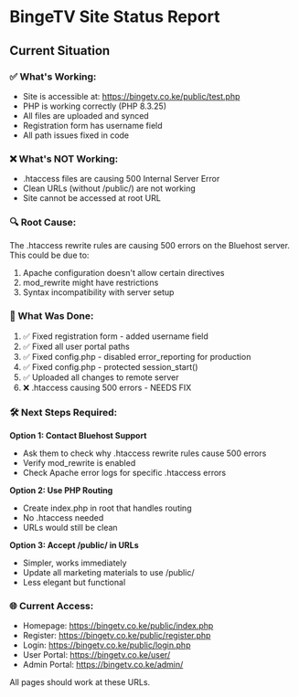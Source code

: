 # BingeTV Site Status Report

## Current Situation

### ✅ What's Working:
- Site is accessible at: https://bingetv.co.ke/public/test.php
- PHP is working correctly (PHP 8.3.25)
- All files are uploaded and synced
- Registration form has username field
- All path issues fixed in code

### ❌ What's NOT Working:
- .htaccess files are causing 500 Internal Server Error
- Clean URLs (without /public/) are not working
- Site cannot be accessed at root URL

### 🔍 Root Cause:
The .htaccess rewrite rules are causing 500 errors on the Bluehost server. This could be due to:
1. Apache configuration doesn't allow certain directives
2. mod_rewrite might have restrictions
3. Syntax incompatibility with server setup

### 📝 What Was Done:
1. ✅ Fixed registration form - added username field
2. ✅ Fixed all user portal paths 
3. ✅ Fixed config.php - disabled error_reporting for production
4. ✅ Fixed config.php - protected session_start()
5. ✅ Uploaded all changes to remote server
6. ❌ .htaccess causing 500 errors - NEEDS FIX

### 🛠️ Next Steps Required:

**Option 1: Contact Bluehost Support**
- Ask them to check why .htaccess rewrite rules cause 500 errors
- Verify mod_rewrite is enabled
- Check Apache error logs for specific .htaccess errors

**Option 2: Use PHP Routing**
- Create index.php in root that handles routing
- No .htaccess needed
- URLs would still be clean

**Option 3: Accept /public/ in URLs**
- Simpler, works immediately
- Update all marketing materials to use /public/
- Less elegant but functional

### 🌐 Current Access:
- Homepage: https://bingetv.co.ke/public/index.php
- Register: https://bingetv.co.ke/public/register.php
- Login: https://bingetv.co.ke/public/login.php
- User Portal: https://bingetv.co.ke/user/
- Admin Portal: https://bingetv.co.ke/admin/

All pages should work at these URLs.

